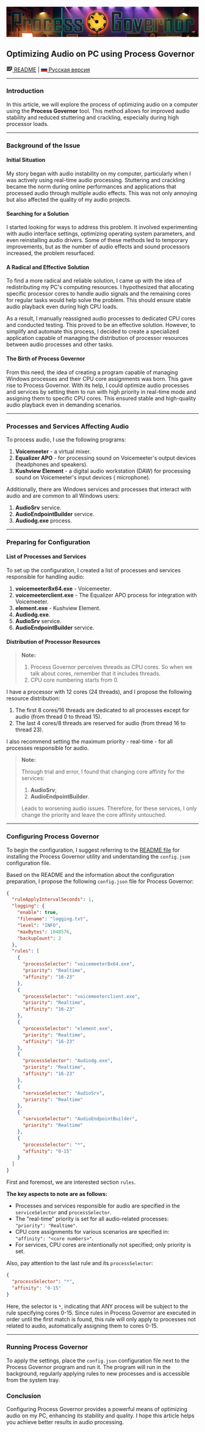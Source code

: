 ![Logo Process Governor](../images/sound-theme-header.png)

## Optimizing Audio on PC using Process Governor

[![EN](../icons/readme.png) README](../../README.md) | [![RU](../icons/ru.png) Русская версия](audio.ru.md)

---

### Introduction

In this article, we will explore the process of optimizing audio on a computer using the **Process Governor** tool. This
method allows for improved audio stability and reduced stuttering and crackling, especially during high processor loads.

---

### Background of the Issue

#### Initial Situation

My story began with audio instability on my computer, particularly when I was actively using real-time audio processing.
Stuttering and crackling became the norm during online performances and applications that processed audio through
multiple audio effects. This was not only annoying but also affected the quality of my audio projects.

#### Searching for a Solution

I started looking for ways to address this problem. It involved experimenting with audio interface settings, optimizing
operating system parameters, and even reinstalling audio drivers. Some of these methods led to temporary improvements,
but as the number of audio effects and sound processors increased, the problem resurfaced.

#### A Radical and Effective Solution

To find a more radical and reliable solution, I came up with the idea of redistributing my PC's computing resources. I
hypothesized that allocating specific processor cores to handle audio signals and the remaining cores for regular tasks
would help solve the problem. This should ensure stable audio playback even during high CPU loads.

As a result, I manually reassigned audio processes to dedicated CPU cores and conducted testing. This proved to be an
effective solution. However, to simplify and automate this process, I decided to create a specialized application
capable of managing the distribution of processor resources between audio processes and other tasks.

#### The Birth of Process Governor

From this need, the idea of creating a program capable of managing Windows processes and their CPU core assignments was
born. This gave rise to Process Governor. With its help, I could optimize audio processes and services by setting them
to run with high priority in real-time mode and assigning them to specific CPU cores. This ensured stable and
high-quality audio playback even in demanding scenarios.

---

### Processes and Services Affecting Audio

To process audio, I use the following programs:

1. **Voicemeeter** - a virtual mixer.
2. **Equalizer APO** - for processing sound on Voicemeeter's output devices (headphones and speakers).
3. **Kushview Element** - a digital audio workstation (DAW) for processing sound on Voicemeeter's input devices (
   microphone).

Additionally, there are Windows services and processes that interact with audio and are common to all Windows users:

1. **AudioSrv** service.
2. **AudioEndpointBuilder** service.
3. **Audiodg.exe** process.

---

### Preparing for Configuration

#### List of Processes and Services

To set up the configuration, I created a list of processes and services responsible for handling audio:

1. **voicemeeter8x64.exe** - Voicemeeter.
2. **voicemeeterclient.exe** - The Equalizer APO process for integration with Voicemeeter.
3. **element.exe** - Kushview Element.
4. **Audiodg.exe**.
5. **AudioSrv** service.
6. **AudioEndpointBuilder** service.

#### Distribution of Processor Resources

> **Note:**
>
> 1. Process Governor perceives threads as CPU cores. So when we talk about cores, remember that it includes threads.
> 2. CPU core numbering starts from 0.

I have a processor with 12 cores (24 threads), and I propose the following resource distribution:

1. The first 8 cores/16 threads are dedicated to all processes except for audio (from thread 0 to thread 15).
2. The last 4 cores/8 threads are reserved for audio (from thread 16 to thread 23).

I also recommend setting the maximum priority - real-time - for all processes responsible for audio.

> **Note:**
>
> Through trial and error, I found that changing core affinity for the services:
> 1. **AudioSrv**;
> 2. **AudioEndpointBuilder**.
>
> Leads to worsening audio issues. Therefore, for these services, I only change the priority and leave the core affinity
> untouched.

---

### Configuring Process Governor

To begin the configuration, I suggest referring to the [README file](../../README.md) for installing the Process Governor
utility and understanding the `config.json` configuration file.

Based on the README and the information about the configuration preparation, I propose the following `config.json` file
for Process Governor:

```json
{
  "ruleApplyIntervalSeconds": 1,
  "logging": {
    "enable": true,
    "filename": "logging.txt",
    "level": "INFO",
    "maxBytes": 1048576,
    "backupCount": 2
  },
  "rules": [
    {
      "processSelector": "voicemeeter8x64.exe",
      "priority": "Realtime",
      "affinity": "16-23"
    },
    {
      "processSelector": "voicemeeterclient.exe",
      "priority": "Realtime",
      "affinity": "16-23"
    },
    {
      "processSelector": "element.exe",
      "priority": "Realtime",
      "affinity": "16-23"
    },
    {
      "processSelector": "Audiodg.exe",
      "priority": "Realtime",
      "affinity": "16-23"
    },
    {
      "serviceSelector": "AudioSrv",
      "priority": "Realtime"
    },
    {
      "serviceSelector": "AudioEndpointBuilder",
      "priority": "Realtime"
    },
    {
      "processSelector": "*",
      "affinity": "0-15"
    }
  ]
}
```

First and foremost, we are interested section `rules`.

**The key aspects to note are as follows:**

- Processes and services responsible for audio are specified in the `serviceSelector` and `processSelector`.
- The "real-time" priority is set for all audio-related processes: `"priority": "Realtime"`.
- CPU core assignments for various scenarios are specified in: `"affinity": "<core numbers>"`.
- For services, CPU cores are intentionally not specified; only priority is set.

Also, pay attention to the last rule and its `processSelector`:

```json
{
  "processSelector": "*",
  "affinity": "0-15"
}
```

Here, the selector is `*`, indicating that ANY process will be subject to the rule specifying cores 0-15. Since rules
in Process Governor are executed in order until the first match is found, this rule will only apply to processes not
related to audio, automatically assigning them to cores 0-15.

---

### Running Process Governor

To apply the settings, place the `config.json` configuration file next to the Process Governor program and run it. The
program will run in the background, regularly applying rules to new processes and is accessible from the system tray.

### Conclusion

Configuring Process Governor provides a powerful means of optimizing audio on my PC, enhancing its stability and
quality. I hope this article helps you achieve better results in audio processing.